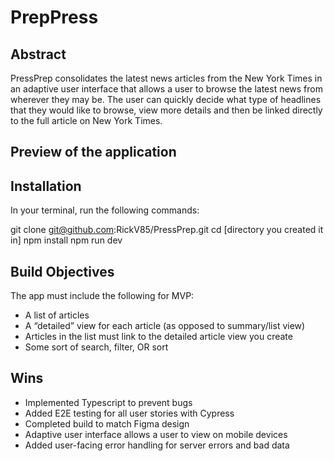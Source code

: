 # PrepPress

## Abstract

PressPrep consolidates the latest news articles from the New York Times in
an adaptive user interface that allows a user to browse the latest news
from wherever they may be. The user can quickly decide what type of
headlines that they would like to browse, view more details and then
be linked directly to the full article on New York Times.

## Preview of the application



## Installation

In your terminal, run the following commands:

git clone git@github.com:RickV85/PressPrep.git
cd [directory you created it in]
npm install
npm run dev

## Build Objectives

The app must include the following for MVP:

- A list of articles
- A “detailed” view for each article (as opposed to summary/list view)
- Articles in the list must link to the detailed article view you create
- Some sort of search, filter, OR sort

## Wins

- Implemented Typescript to prevent bugs
- Added E2E testing for all user stories with Cypress
- Completed build to match Figma design
- Adaptive user interface allows a user to view on mobile devices
- Added user-facing error handling for server errors and bad data
